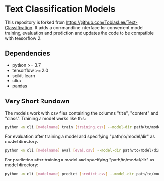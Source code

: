 # Text Classification Models
This repository is forked from https://github.com/TobiasLee/Text-Classification. It adds a commandline interface for convenient model training, evaluation and prediction and updates the code to be compatible with tensorflow 2.

## Dependencies
* python >= 3.7
* tensorflow >= 2.0
* scikit-learn
* click
* pandas

## Very Short Rundown
The models work with csv files containing the columns "title", "content" and "class". Training a model works like this:
```bash
python -m cli [modelname] train [training.csv] --model-dir path/to/model/dir
```
For evaluation after training a model and specifying "path/to/model/dir" as model directory:
```bash
python -m cli [modelname] eval [eval.csv] --model-dir path/to/model/dir
```

For prediction after training a model and specifying "path/to/model/dir" as model directory:
```bash
python -m cli [modelname] predict [predict.csv] --model-dir path/to/model/dir
```


